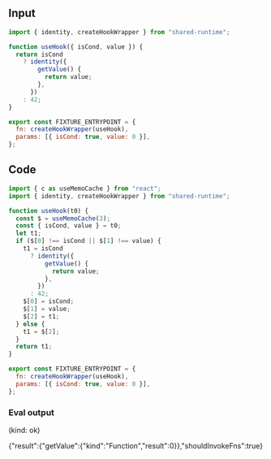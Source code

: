 
## Input

```javascript
import { identity, createHookWrapper } from "shared-runtime";

function useHook({ isCond, value }) {
  return isCond
    ? identity({
        getValue() {
          return value;
        },
      })
    : 42;
}

export const FIXTURE_ENTRYPOINT = {
  fn: createHookWrapper(useHook),
  params: [{ isCond: true, value: 0 }],
};

```

## Code

```javascript
import { c as useMemoCache } from "react";
import { identity, createHookWrapper } from "shared-runtime";

function useHook(t0) {
  const $ = useMemoCache(3);
  const { isCond, value } = t0;
  let t1;
  if ($[0] !== isCond || $[1] !== value) {
    t1 = isCond
      ? identity({
          getValue() {
            return value;
          },
        })
      : 42;
    $[0] = isCond;
    $[1] = value;
    $[2] = t1;
  } else {
    t1 = $[2];
  }
  return t1;
}

export const FIXTURE_ENTRYPOINT = {
  fn: createHookWrapper(useHook),
  params: [{ isCond: true, value: 0 }],
};

```
      
### Eval output
(kind: ok) <div>{"result":{"getValue":{"kind":"Function","result":0}},"shouldInvokeFns":true}</div>